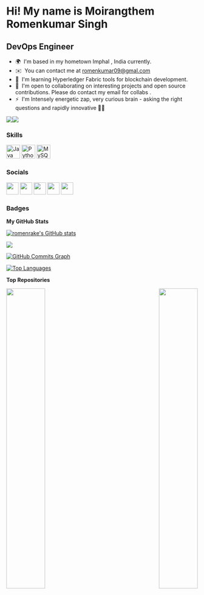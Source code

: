 Hi! [](https://user-images.githubusercontent.com/18350557/176309783-0785949b-9127-417c-8b55-ab5a4333674e.gif)My name is Moirangthem Romenkumar Singh
====================================================================================================================================================

DevOps Engineer
-----------------------------------------------------------

* 🌍  I'm based in my hometown Imphal , India currently.
* ✉️  You can contact me at [romenkumar09@gmal.com](mailto:romenkumar09@gmail.com)
* 🧠  I'm learning Hyperledger Fabric tools for blockchain development.
* 🤝  I'm open to collaborating on interesting projects and open source contributions. Please do contact my email for collabs .
* ⚡  I'm Intensely energetic zap, very curious brain - asking the right questions and rapidly innovative 🤌🏾

<a href="https://www.twitter.com/romen_rake" target="_blank" rel="noreferrer"><img
src="https://img.shields.io/twitter/follow/romen_rake?logo=twitter&style=for-the-badge&color=0891b2&labelColor=1c1917"
/></a><a href="https://www.github.com/romenrake" target="_blank" rel="noreferrer"><img
src="https://img.shields.io/github/followers/romenrake?logo=github&style=for-the-badge&color=0891b2&labelColor=1c1917" /></a>

### Skills


<p align="left">
<a href="https://www.oracle.com/java/" target="_blank" rel="noreferrer"><img src="https://raw.githubusercontent.com/danielcranney/readme-generator/main/public/icons/skills/java-colored.svg" width="36" height="36" alt="Java" /></a>
<a href="https://www.python.org/" target="_blank" rel="noreferrer"><img src="https://raw.githubusercontent.com/danielcranney/readme-generator/main/public/icons/skills/python-colored.svg" width="36" height="36" alt="Python" /></a>
<a href="https://www.mysql.com/" target="_blank" rel="noreferrer"><img src="https://raw.githubusercontent.com/danielcranney/readme-generator/main/public/icons/skills/mysql-colored.svg" width="36" height="36" alt="MySQL" /></a>
</p>


### Socials

<p align="left"> <a href="https://discord.com/users/romenrake" target="_blank" rel="noreferrer"><img src="https://raw.githubusercontent.com/danielcranney/readme-generator/main/public/icons/socials/discord.svg" width="32" height="32" /></a> <a href="https://www.github.com/romenrake" target="_blank" rel="noreferrer"><img src="https://raw.githubusercontent.com/danielcranney/readme-generator/main/public/icons/socials/github-dark.svg" width="32" height="32" /></a> <a href="http://www.instagram.com/romenrake" target="_blank" rel="noreferrer"><img src="https://raw.githubusercontent.com/danielcranney/readme-generator/main/public/icons/socials/instagram.svg" width="32" height="32" /></a> <a href="https://www.linkedin.com/in/romenrake" target="_blank" rel="noreferrer"><img src="https://raw.githubusercontent.com/danielcranney/readme-generator/main/public/icons/socials/linkedin.svg" width="32" height="32" /></a> <a href="https://www.twitter.com/romen_rake" target="_blank" rel="noreferrer"><img src="https://raw.githubusercontent.com/danielcranney/readme-generator/main/public/icons/socials/twitter.svg" width="32" height="32" /></a></p>

### Badges

<b>My GitHub Stats</b>

<a href="http://www.github.com/romenrake"><img src="https://github-readme-stats.vercel.app/api?username=romenrake&show_icons=true&hide=&count_private=true&title_color=0891b2&text_color=ffffff&icon_color=0891b2&bg_color=1c1917&hide_border=true&show_icons=true" alt="romenrake's GitHub stats" /></a>

<a href="http://www.github.com/romenrake"><img src="https://github-readme-streak-stats.herokuapp.com/?user=romenrake&stroke=ffffff&background=1c1917&ring=0891b2&fire=0891b2&currStreakNum=ffffff&currStreakLabel=0891b2&sideNums=ffffff&sideLabels=ffffff&dates=ffffff&hide_border=true" /></a>

<a href="http://www.github.com/romenrake"><img src="https://activity-graph.herokuapp.com/graph?username=romenrake&bg_color=1c1917&color=ffffff&line=0891b2&point=ffffff&area_color=1c1917&area=true&hide_border=true&custom_title=GitHub%20Commits%20Graph" alt="GitHub Commits Graph" /></a>

<a href="https://github.com/romenrake" align="left"><img src="https://github-readme-stats.vercel.app/api/top-langs/?username=romenrake&langs_count=10&title_color=0891b2&text_color=ffffff&icon_color=0891b2&bg_color=1c1917&hide_border=true&locale=en&custom_title=Top%20%Languages" alt="Top Languages" /></a>

<b>Top Repositories</b>

<div width="100%" align="center"><a href="https://github.com/romenrake/Database-SQL" align="left"><img align="left" width="45%" src="https://github-readme-stats.vercel.app/api/pin/?username=romenrake&repo=Database-SQL&title_color=0891b2&text_color=ffffff&icon_color=0891b2&bg_color=1c1917&hide_border=true&locale=en" /></a><a href="https://github.com/romenrake/Big-Data-and-Hadoop-with-Romen" align="right"><img align="right" width="45%" src="https://github-readme-stats.vercel.app/api/pin/?username=romenrake&repo=Big-Data-and-Hadoop-with-Romen&title_color=0891b2&text_color=ffffff&icon_color=0891b2&bg_color=1c1917&hide_border=true&locale=en" /></a></div><br /><br /><br /><br /><br /><br /><br />
<!---
romenrake/romenrake is a ✨ special ✨ repository because its `README.md` (this file) appears on your GitHub profile.
You can click the Preview link to take a look at your changes.
--->
